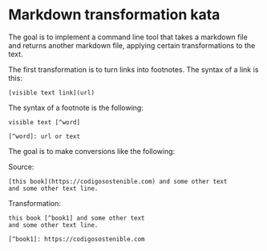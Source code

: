 # Markdown transformation kata

The goal is to implement a command line tool that takes a markdown file and returns another markdown file, applying certain transformations to the text. 

The first transformation is to turn links into footnotes. The syntax of a link is this:

```
[visible text link](url)
```

The syntax of a footnote is the following:

```
visible text [^word]

[^word]: url or text 
```

The goal is to make conversions like the following:

Source:

```
[this book](https://codigosostenible.com) and some other text
and some other text line.
```

Transformation:

```
this book [^book1] and some other text 
and some other text line.

[^book1]: https://codigosostenible.com
```





